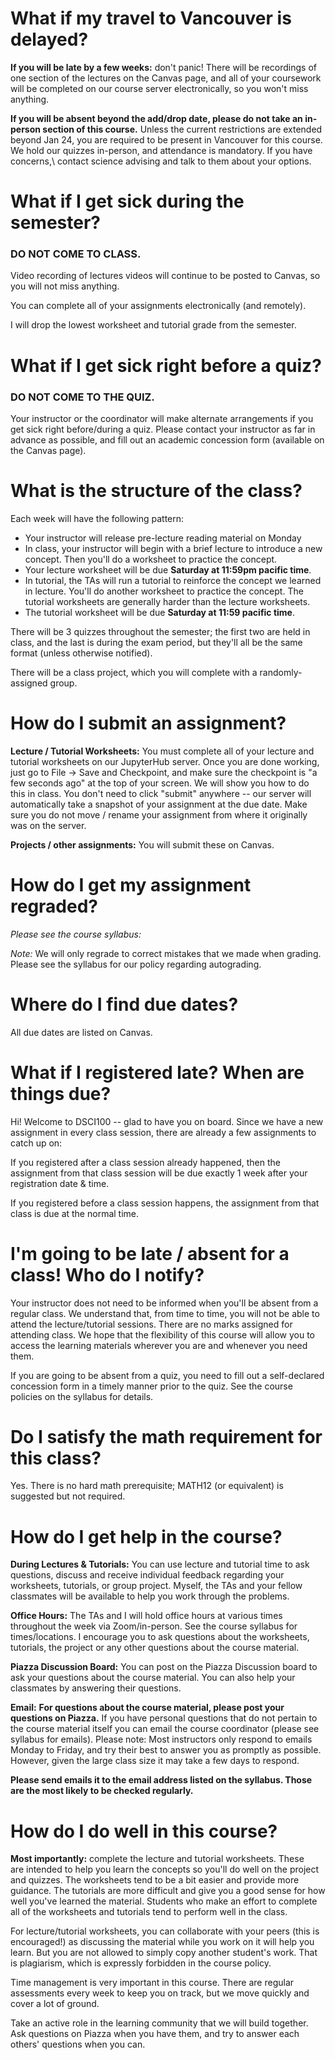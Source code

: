 # What if my travel to Vancouver is delayed?

**If you will be late by a few weeks:** don't panic! There will be
recordings of one section of the lectures on the Canvas page, and all of your coursework will
be completed on our course server electronically, so you won't miss anything.

**If you will be absent beyond the add/drop date, please do not take an in-person section of this course.**
Unless the current restrictions are extended beyond Jan 24, you are required to be present in Vancouver for this course. We hold our quizzes in-person, and attendance is mandatory. If you have concerns,\ contact science advising and talk to them about your options.

# What if I get sick during the semester?

### DO NOT COME TO CLASS.

Video recording of lectures videos will continue to be posted to Canvas, so you will not miss anything.

You can complete all of your assignments electronically (and remotely).

I will drop the lowest worksheet and tutorial grade from the semester.

# What if I get sick right before a quiz?

### DO NOT COME TO THE QUIZ.

Your instructor or the coordinator will make alternate arrangements if you get sick right before/during a quiz. Please contact your instructor as far in advance as possible, and fill out an academic
concession form (available on the Canvas page).

# What is the structure of the class?

Each week will have the following pattern:

- Your instructor will release pre-lecture reading material on Monday
- In class, your instructor will begin with a brief lecture to introduce a new
  concept. Then you'll do a worksheet to practice the concept.
- Your lecture worksheet will be due **Saturday at 11:59pm pacific time**.
- In tutorial, the TAs will run a tutorial to reinforce the concept we learned
  in lecture. You'll do another worksheet to practice the concept. The
tutorial worksheets are generally harder than the lecture worksheets.
- The tutorial worksheet will be due **Saturday at 11:59 pacific time**.

There will be 3 quizzes throughout the semester; the first two are held in
class, and the last is during the exam period, but they'll all be the same
format (unless otherwise notified).

There will be a class project, which you will complete with a randomly-assigned
group.

# How do I submit an assignment?

**Lecture / Tutorial Worksheets:** You must complete all of your lecture and
tutorial worksheets on our JupyterHub server. Once you are done working, just
go to File -> Save and Checkpoint, and make sure the checkpoint is "a few
seconds ago" at the top of your screen. We will show you how to do this in
class. You don't need to click "submit" anywhere -- our server will
automatically take a snapshot of your assignment at the due date. Make sure you
do not move / rename your assignment from where it originally was on the
server.

**Projects / other assignments:** You will submit these on Canvas.

# How do I get my assignment regraded?

*Please see the course syllabus:* 

*Note:* We will only regrade to correct mistakes that we made when grading.
Please see the syllabus for our policy regarding autograding.

# Where do I find due dates?

All due dates are listed on Canvas.

# What if I registered late? When are things due?

Hi! Welcome to DSCI100 -- glad to have you on board. Since we have a new
assignment in every class session, there are already a few assignments to catch
up on:

If you registered after a class session already
happened, then the assignment from that class session will be due exactly 1
week after your registration date & time.


If you registered before a class session happens, the
assignment from that class is due at the normal time.

# I'm going to be late / absent for a class! Who do I notify?

Your instructor does not need to be informed when you'll be absent from a regular class. 
We understand that, from time to time, you will not be able to 
attend the lecture/tutorial sessions. There are no marks assigned 
for attending class. We hope that the
flexibility of this course will allow you to access the learning materials
wherever you are and whenever you need them. 

If you are going to be absent from a quiz, you need to fill out a self-declared
concession form in a timely manner prior to the quiz. See the course policies
on the syllabus for details.

# Do I satisfy the math requirement for this class?

Yes. There is no hard math prerequisite; MATH12 (or equivalent) is suggested but not required.

# How do I get help in the course?
**During Lectures & Tutorials:** You can use lecture and tutorial time to ask
questions, discuss and receive individual feedback regarding your worksheets,
tutorials, or group project. Myself, the TAs and your fellow classmates will be
available to help you work through the problems.

**Office Hours:** The TAs and I will hold office hours at various times
throughout the week via Zoom/in-person. See the course syllabus for times/locations. I encourage you to ask
questions about the worksheets, tutorials, the project or any other questions
about the course material.

**Piazza Discussion Board:** You can post on the Piazza Discussion board to ask
your questions about the course material. You can also help your classmates by
answering their questions.

**Email:** **For questions about the course material, please post your questions on Piazza.**
If you have personal questions that do not pertain to the course
material itself you can email the course coordinator (please see syllabus for emails). Please note: Most instructors only respond to emails Monday to Friday, and try their best to answer you as promptly as possible. However, given the large class size it may take a few days to respond.

**Please send emails it to the email address listed on the syllabus. Those are the most likely to be checked regularly.**

# How do I do well in this course?
**Most importantly:** complete the lecture and tutorial worksheets. These
are intended to help you learn the concepts so you'll do well on the project
and quizzes. The worksheets tend to be a bit easier and provide more guidance.
The tutorials are more difficult and give you a good sense for how well you've
learned the material. Students who make an effort to complete all of the
worksheets and tutorials tend to perform well in the class.

For lecture/tutorial worksheets, you can collaborate with your peers (this is
encouraged!) as discussing the material while you work on it will help you
learn. But you are not allowed to simply copy another student's work. That is
plagiarism, which is expressly forbidden in the course policy.

Time management is very important in this course. There are regular assessments
every week to keep you on track, but we move quickly and cover a lot of
ground. 

Take an active role in the learning community that we will build together. Ask
questions on Piazza when you have them, and try to answer each others'
questions when you can.
